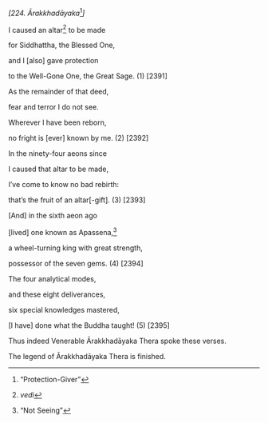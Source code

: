 *\[224. Ārakkhadāyaka*[^1]*\]*

I caused an altar[^2] to be made

for Siddhattha, the Blessed One,

and I \[also\] gave protection

to the Well-Gone One, the Great Sage. (1) \[2391\]

As the remainder of that deed,

fear and terror I do not see.

Wherever I have been reborn,

no fright is \[ever\] known by me. (2) \[2392\]

In the ninety-four aeons since

I caused that altar to be made,

I’ve come to know no bad rebirth:

that’s the fruit of an altar\[-gift\]. (3) \[2393\]

\[And\] in the sixth aeon ago

\[lived\] one known as Apassena,[^3]

a wheel-turning king with great strength,

possessor of the seven gems. (4) \[2394\]

The four analytical modes,

and these eight deliverances,

six special knowledges mastered,

\[I have\] done what the Buddha taught! (5) \[2395\]

Thus indeed Venerable Ārakkhadāyaka Thera spoke these verses.

The legend of Ārakkhadāyaka Thera is finished.

[^1]: “Protection-Giver”

[^2]: *vedi*

[^3]: “Not Seeing”
